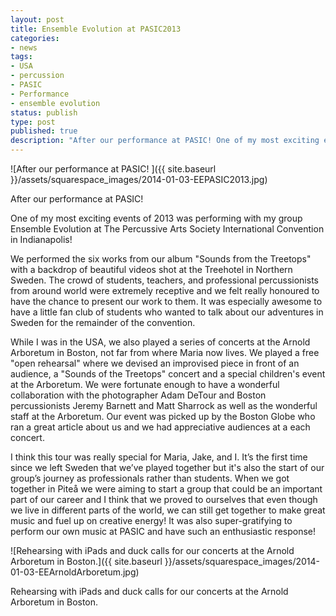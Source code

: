 ```yaml
---
layout: post
title: Ensemble Evolution at PASIC2013
categories:
- news
tags:
- USA
- percussion
- PASIC
- Performance
- ensemble evolution
status: publish
type: post
published: true
description: "After our performance at PASIC! One of my most exciting events of 2013 was performing with my group Ensemble Evolution at The Percussive Arts Society"
---
```


![After our performance at PASIC! ]({{ site.baseurl }}/assets/squarespace_images/2014-01-03-EEPASIC2013.jpg) 

After our performance at PASIC!  

One of my most exciting events of 2013 was performing with my group Ensemble Evolution at The Percussive Arts Society International Convention in Indianapolis!

We performed the six works from our album "Sounds from the Treetops" with a backdrop of beautiful videos shot at the Treehotel in Northern Sweden. The crowd of students, teachers, and professional percussionists from around world were extremely receptive and we felt really honoured to have the chance to present our work to them. It was especially awesome to have a little fan club of students who wanted to talk about our adventures in Sweden for the remainder of the convention.

While I was in the USA, we also played a series of concerts at the Arnold Arboretum in Boston, not far from where Maria now lives. We played a free "open rehearsal" where we devised an improvised piece in front of an audience, a "Sounds of the Treetops" concert and a special children's event at the Arboretum. We were fortunate enough to have a wonderful collaboration with the photographer Adam DeTour and Boston percussionists Jeremy Barnett and Matt Sharrock as well as the wonderful staff at the Arboretum. Our event was picked up by the Boston Globe who ran a great article about us and we had appreciative audiences at a each concert.

I think this tour was really special for Maria, Jake, and I. It’s the first time since we left Sweden that we’ve played together but it's also the start of our group’s journey as professionals rather than students. When we got together in Piteå we were aiming to start a group that could be an important part of our career and I think that we proved to ourselves that even though we live in different parts of the world, we can still get together to make great music and fuel up on creative energy! It was also super-gratifying to perform our own music at PASIC and have such an enthusiastic response!

![Rehearsing with iPads and duck calls for our concerts at the Arnold Arboretum in Boston.]({{ site.baseurl }}/assets/squarespace_images/2014-01-03-EEArnoldArboretum.jpg) 

Rehearsing with iPads and duck calls for our concerts at the Arnold Arboretum in Boston.
